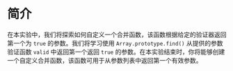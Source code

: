 # 简介

在本实验中，我们将探索如何自定义一个合并函数，该函数根据给定的验证器返回第一个为 `true` 的参数。我们将学习使用 `Array.prototype.find()` 从提供的参数验证函数 `valid` 中返回第一个返回 `true` 的参数。在本实验结束时，你将能够创建一个自定义合并函数，该函数可用于从参数列表中返回第一个有效参数。
